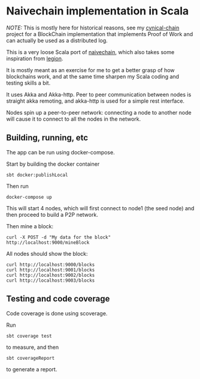 Naivechain implementation in Scala
==================================

*NOTE:* This is mostly here for historical reasons, see my [cynical-chain]( https://github.com/nightwhistler/cynical-chain ) project for a BlockChain implementation that implements
Proof of Work and can actually be used as a distributed log.

This is a very loose Scala port of [naivechain]( https://github.com/lhartikk/naivechain ), which also takes some inspiration from [legion](https://github.com/aviaviavi/legion).

It is mostly meant as an exercise for me to get a better grasp of how blockchains work, and at the same time sharpen my Scala coding and testing skills a bit.

It uses Akka and Akka-http. Peer to peer communication between nodes is straight akka remoting, and akka-http is used for a simple rest interface.

Nodes spin up a peer-to-peer network: connecting a node to another node will cause it to connect to all the nodes in the network.


Building, running, etc
----------------------

The app can be run using docker-compose.

Start by building the docker container

    sbt docker:publishLocal

Then run

    docker-compose up

This will start 4 nodes, which will first connect to node1 (the seed node) and then proceed to build a P2P network.

Then mine a block:

    curl -X POST -d "My data for the block" http://localhost:9000/mineBlock

All nodes should show the block:

    curl http://localhost:9000/blocks
    curl http://localhost:9001/blocks
    curl http://localhost:9002/blocks
    curl http://localhost:9003/blocks

Testing and code coverage
-------------------------

Code coverage is done using scoverage.

Run

    sbt coverage test

to measure, and then

    sbt coverageReport

to generate a report.



